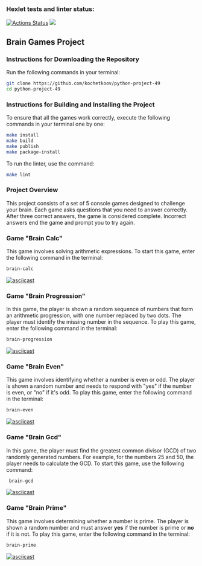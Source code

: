 ### Hexlet tests and linter status:
[![Actions Status](https://github.com/kochetkoov/python-project-49/actions/workflows/hexlet-check.yml/badge.svg)](https://github.com/kochetkoov/python-project-49/actions)
<a href="https://codeclimate.com/github/kochetkoov/Brain-Games/test_coverage"><img src="https://api.codeclimate.com/v1/badges/eb49940452db8749946c/test_coverage" /></a>
## Brain Games Project

### Instructions for Downloading the Repository
Run the following commands in your terminal:
```sh
git clone https://github.com/kochetkoov/python-project-49
cd python-project-49
```
### Instructions for Building and Installing the Project
To ensure that all the games work correctly, execute the following commands in your terminal one by one:
```sh
make install
make build
make publish
make package-install
```
To run the linter, use the command:
```sh
make lint
```
### Project Overview
This project consists of a set of 5 console games designed to challenge your brain. Each game asks questions that you need to answer correctly. After three correct answers, the game is considered complete. Incorrect answers end the game and prompt you to try again.

### Game "Brain Calc" 
This game involves solving arithmetic expressions. To start this game, enter the following command in the terminal:
```sh
brain-calc
```
 [![asciicast](https://asciinema.org/a/btwmKEkrRVQ5INeBuUwgCcvwc.svg)](https://asciinema.org/a/btwmKEkrRVQ5INeBuUwgCcvwc)
### Game "Brain Progression"
In this game, the player is shown a random sequence of numbers that form an arithmetic progression, with one number replaced by two dots. The player must identify the missing number in the sequence. To play this game, enter the following command in the terminal:
```sh
brain-progression
```
[![asciicast](https://asciinema.org/a/pJYrFQLv8DtCcVcR2pX75Texn.svg)](https://asciinema.org/a/pJYrFQLv8DtCcVcR2pX75Texn)
### Game "Brain Even"
This game involves identifying whether a number is even or odd. The player is shown a random number and needs to respond with "yes" if the number is even, or "no" if it's odd. To play this game, enter the following command in the terminal:
```sh
brain-even
```
[![asciicast](https://asciinema.org/a/69GgG1tYrwwVdNfx6b9G7vyRc.svg)](https://asciinema.org/a/69GgG1tYrwwVdNfx6b9G7vyRc)
### Game "Brain Gcd"
In this game, the player must find the greatest common divisor (GCD) of two randomly generated numbers. For example, for the numbers 25 and 50, the player needs to calculate the GCD. To start this game, use the following command:
```sh
 brain-gcd 
```
[![asciicast](https://asciinema.org/a/x6HVbMToE0D1ous9S4R5UJJ6K.svg)](https://asciinema.org/a/x6HVbMToE0D1ous9S4R5UJJ6K)
### Game "Brain Prime"
This game involves determining whether a number is prime. The player is shown a random number and must answer **yes** if the number is prime or **no** if it is not. To play this game, enter the following command in the terminal:
```sh
brain-prime
```
[![asciicast](https://asciinema.org/a/VLqH883xZIo1kNUdeGKw4oybS.svg)](https://asciinema.org/a/VLqH883xZIo1kNUdeGKw4oybS)

